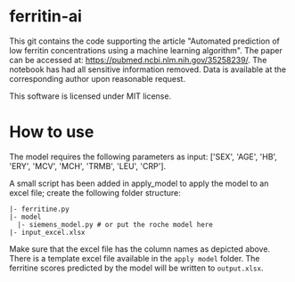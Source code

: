 # ferritin-ai

This git contains the code supporting the article "Automated prediction of low ferritin concentrations using a machine learning algorithm". The paper can be accessed at: https://pubmed.ncbi.nlm.nih.gov/35258239/. The notebook has had all sensitive information removed. Data is available at the corresponding author upon reasonable request. 

This software is licensed under MIT license.

# How to use
The model requires the following parameters as input: ['SEX', 'AGE', 'HB', 'ERY', 'MCV', 'MCH', 'TRMB', 'LEU', 'CRP'].

A small script has been added in apply_model to apply the model to an excel file; create the following folder structure:
```
|- ferritine.py
|- model
  |- siemens_model.py # or put the roche model here
|- input_excel.xlsx
```

Make sure that the excel file has the column names as depicted above. There is a template excel file available in the `apply model` folder. The ferritine scores predicted by the model will be written to `output.xlsx`.
